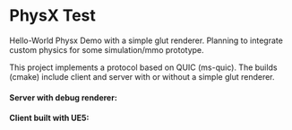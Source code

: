 # PhysX Test

Hello-World Physx Demo with a simple glut renderer. Planning to integrate custom physics for some simulation/mmo prototype.

This project implements a protocol based on QUIC (ms-quic). The builds (cmake) include client and server with or without a simple glut renderer.

#### Server with debug renderer:
[](https://user-images.githubusercontent.com/38842891/144407295-e2ddd1b7-cb8e-40a6-a00a-e93d54bc6683.mp4)

#### Client built with UE5:
[](https://user-images.githubusercontent.com/38842891/145331537-c26b0348-69cb-4abe-ba73-0cd460228c47.mp4)


